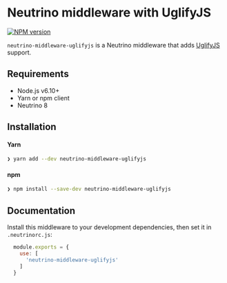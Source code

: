 # Neutrino middleware with UglifyJS
[![NPM version][npm-image]][npm-url]

`neutrino-middleware-uglifyjs` is a Neutrino middleware that adds
[UglifyJS][UglifyJS] support.

## Requirements

- Node.js v6.10+
- Yarn or npm client
- Neutrino 8

## Installation

#### Yarn

```bash
❯ yarn add --dev neutrino-middleware-uglifyjs
```

#### npm

```bash
❯ npm install --save-dev neutrino-middleware-uglifyjs
```

## Documentation

Install this middleware to your development dependencies, then set it in
`.neutrinorc.js`:

```js
  module.exports = {
    use: [
      'neutrino-middleware-uglifyjs'
    ]
  }
```

[UglifyJS]: https://github.com/webpack-contrib/uglifyjs-webpack-plugin
[npm-image]: https://img.shields.io/npm/v/neutrino-middleware-uglifyjs.svg
[npm-url]: https://npmjs.org/package/neutrino-middleware-uglifyjs
